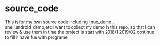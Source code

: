 # source_code
This is for my own source code including linux_demo , shell,android_demo,etc
I want to collect my demo in this repo, so that I can review & use them in time
the project is start with 2018/1 
2019/02 continue to fill it
have fun with programe    

